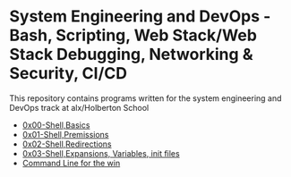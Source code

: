 # System Engineering and DevOps - Bash, Scripting, Web Stack/Web Stack Debugging, Networking & Security, CI/CD

This repository contains programs written for the system engineering and DevOps
track at alx/Holberton School

- [0x00-Shell,Basics](./0x00-shell_basics)
- [0x01-Shell,Premissions](./0x01-shell_permissions)
- [0x02-Shell,Redirections](./0x02-shell_redirections)
- [0x03-Shell,Expansions, Variables, init files](./0x03-shell_variables_expansions/)
- [Command Line for the win](./command_line_for_the_win)